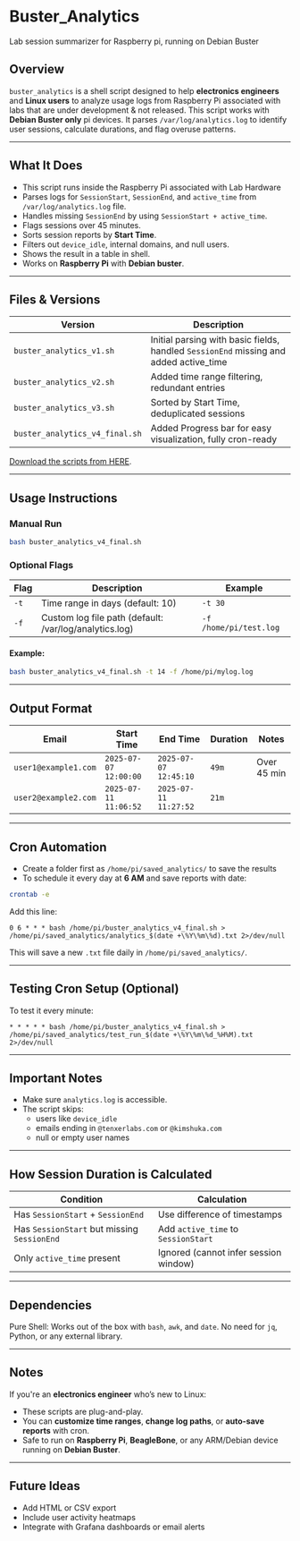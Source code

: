 # Buster_Analytics
Lab session summarizer for Raspberry pi, running on Debian Buster

## Overview  
`buster_analytics` is a shell script designed to help **electronics engineers** and **Linux users** to analyze usage logs from Raspberry Pi associated with labs that are under development & not released. This script works with **Debian Buster only** pi devices. It parses `/var/log/analytics.log` to identify user sessions, calculate durations, and flag overuse patterns.

---

## What It Does
- This script runs inside the Raspberry Pi associated with Lab Hardware
- Parses logs for `SessionStart`, `SessionEnd`, and `active_time` from `/var/log/analytics.log` file.
- Handles missing `SessionEnd` by using `SessionStart + active_time`.
- Flags sessions over 45 minutes.
- Sorts session reports by **Start Time**.
- Filters out `device_idle`, internal domains, and null users.
- Shows the result in a table in shell.
- Works on **Raspberry Pi** with **Debian buster**.

---

## Files & Versions

| Version | Description |
|--------|-------------|
| `buster_analytics_v1.sh` | Initial parsing with basic fields, handled `SessionEnd` missing and added active_time |
| `buster_analytics_v2.sh` | Added time range filtering, redundant entries |
| `buster_analytics_v3.sh` | Sorted by Start Time, deduplicated sessions |
| `buster_analytics_v4_final.sh` | Added Progress bar for easy visualization, fully cron-ready |

[Download the scripts from HERE](https://drive.google.com/drive/folders/1paUxCKjhScmKo-suXi1Y2d5GlsDxJOsn?usp=sharing).

---

## Usage Instructions

### Manual Run
```bash
bash buster_analytics_v4_final.sh
```

### Optional Flags
| Flag | Description | Example |
|------|-------------|---------|
| `-t` | Time range in days (default: 10) | `-t 30` |
| `-f` | Custom log file path (default: /var/log/analytics.log) | `-f /home/pi/test.log` |

#### Example:
```bash
bash buster_analytics_v4_final.sh -t 14 -f /home/pi/mylog.log
```

---

## Output Format

| Email | Start Time | End Time | Duration | Notes |
|-------|------------|----------|----------|-------|
| `user1@example1.com` | `2025-07-07 12:00:00` | `2025-07-07 12:45:10` | `49m` | Over 45 min |
| `user2@example2.com` | `2025-07-11 11:06:52` | `2025-07-11 11:27:52` | `21m`| |        

---

## Cron Automation
- Create a folder first as `/home/pi/saved_analytics/` to save the results
- To schedule it every day at **6 AM** and save reports with date:

```bash
crontab -e
```

Add this line:
```cron
0 6 * * * bash /home/pi/buster_analytics_v4_final.sh > /home/pi/saved_analytics/analytics_$(date +\%Y\%m\%d).txt 2>/dev/null
```

This will save a new `.txt` file daily in `/home/pi/saved_analytics/`.

---

## Testing Cron Setup (Optional)

To test it every minute:
```cron
* * * * * bash /home/pi/buster_analytics_v4_final.sh > /home/pi/saved_analytics/test_run_$(date +\%Y\%m\%d_%H%M).txt 2>/dev/null
```

---

## Important Notes

- Make sure `analytics.log` is accessible.
- The script skips:
  - users like `device_idle`
  - emails ending in `@tenxerlabs.com` or `@kimshuka.com`
  - null or empty user names

---

## How Session Duration is Calculated

| Condition | Calculation |
|-----------|-------------|
| Has `SessionStart` + `SessionEnd` | Use difference of timestamps |
| Has `SessionStart` but missing `SessionEnd` | Add `active_time` to `SessionStart` |
| Only `active_time` present | Ignored (cannot infer session window) |

---

## Dependencies

Pure Shell: Works out of the box with `bash`, `awk`, and `date`. No need for `jq`, Python, or any external library.

---

## Notes

If you're an **electronics engineer** who’s new to Linux:
- These scripts are plug-and-play.
- You can **customize time ranges**, **change log paths**, or **auto-save reports** with cron.
- Safe to run on **Raspberry Pi**, **BeagleBone**, or any ARM/Debian device running on **Debian Buster**.

---

## Future Ideas
- Add HTML or CSV export
- Include user activity heatmaps
- Integrate with Grafana dashboards or email alerts
